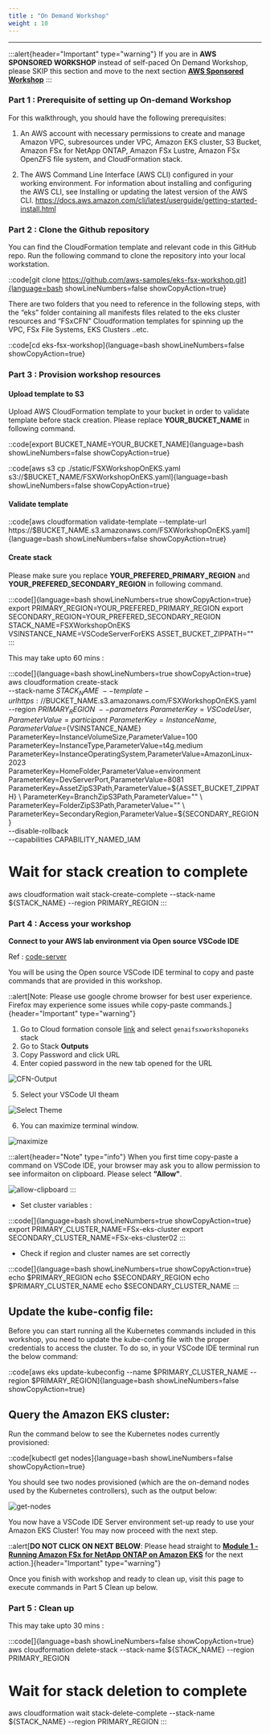 ```yaml
---
title : "On Demand Workshop"
weight : 10
---
```

-------------------------------------------------------------

:::alert{header="Important" type="warning"}
If you are in **AWS SPONSORED WORKSHOP** instead of self-paced On Demand Workshop, please SKIP this section and move to the next section **[AWS Sponsored Workshop](/020-setup/02-aws-event)**
:::

### Part 1 : Prerequisite of setting up On-demand Workshop

For this walkthrough, you should have the following prerequisites:

1. An AWS account with necessary permissions to create and manage Amazon VPC, subresources under VPC, Amazon EKS cluster, S3 Bucket, Amazon FSx for NetApp ONTAP, Amazon FSx Lustre, Amazon FSx OpenZFS file system, and CloudFormation stack.

2. The AWS Command Line Interface (AWS CLI) configured in your working environment. For information about installing and configuring the AWS CLI, see Installing or updating the latest version of the AWS CLI. https://docs.aws.amazon.com/cli/latest/userguide/getting-started-install.html

### Part 2 : Clone the Github repository

You can find the CloudFormation template and relevant code in this GitHub repo. Run the following command to clone the repository into your local workstation.

::code[git clone https://github.com/aws-samples/eks-fsx-workshop.git]{language=bash showLineNumbers=false showCopyAction=true}

There are two folders that you need to reference in the following steps, with the “eks” folder containing all manifests files related to the eks cluster resources and “FSxCFN” Cloudformation templates for spinning up the VPC, FSx File Systems, EKS Clusters ..etc.

::code[cd eks-fsx-workshop]{language=bash showLineNumbers=false showCopyAction=true}

### Part 3 : Provision workshop resources

#### Upload template to S3
Upload AWS CloudFormation template to your bucket in order to validate template before stack creation. Please replace **YOUR_BUCKET_NAME** in following command.

::code[export BUCKET_NAME=YOUR_BUCKET_NAME]{language=bash showLineNumbers=false showCopyAction=true}

::code[aws s3 cp ./static/FSXWorkshopOnEKS.yaml s3://$BUCKET_NAME/FSXWorkshopOnEKS.yaml]{language=bash showLineNumbers=false showCopyAction=true}

#### Validate template
::code[aws cloudformation validate-template --template-url https://$BUCKET_NAME.s3.amazonaws.com/FSXWorkshopOnEKS.yaml]{language=bash showLineNumbers=false showCopyAction=true}

#### Create stack

Please make sure you replace **YOUR_PREFERED_PRIMARY_REGION** and **YOUR_PREFERED_SECONDARY_REGION** in following command.


:::code[]{language=bash showLineNumbers=true showCopyAction=true}
export PRIMARY_REGION=YOUR_PREFERED_PRIMARY_REGION
export SECONDARY_REGION=YOUR_PREFERED_SECONDARY_REGION
STACK_NAME=FSXWorkshopOnEKS
VSINSTANCE_NAME=VSCodeServerForEKS
ASSET_BUCKET_ZIPPATH=""
:::

This may take upto 60 mins : 

:::code[]{language=bash showLineNumbers=true showCopyAction=true}
aws cloudformation create-stack \
  --stack-name ${STACK_NAME} \
  --template-url https://$BUCKET_NAME.s3.amazonaws.com/FSXWorkshopOnEKS.yaml \
  --region $PRIMARY_REGION \
  --parameters \
  ParameterKey=VSCodeUser,ParameterValue=participant \
  ParameterKey=InstanceName,ParameterValue=${VSINSTANCE_NAME} \
  ParameterKey=InstanceVolumeSize,ParameterValue=100 \
  ParameterKey=InstanceType,ParameterValue=t4g.medium \
  ParameterKey=InstanceOperatingSystem,ParameterValue=AmazonLinux-2023 \
  ParameterKey=HomeFolder,ParameterValue=environment \
  ParameterKey=DevServerPort,ParameterValue=8081 \
  ParameterKey=AssetZipS3Path,ParameterValue=${ASSET_BUCKET_ZIPPATH} \
  ParameterKey=BranchZipS3Path,ParameterValue="" \
  ParameterKey=FolderZipS3Path,ParameterValue="" \
  ParameterKey=SecondaryRegion,ParameterValue=${SECONDARY_REGION} \
  --disable-rollback \
  --capabilities CAPABILITY_NAMED_IAM

# Wait for stack creation to complete
aws cloudformation wait stack-create-complete --stack-name ${STACK_NAME} --region PRIMARY_REGION
:::

### Part 4 : Access your workshop

**Connect to your AWS lab environment via Open source VSCode IDE**

Ref : [code-server](https://github.com/coder/code-server) 

You will be using the Open source VSCode IDE terminal to copy and paste commands that are provided in this workshop. 

::alert[Note: Please use google chrome browser for best user experience. Firefox may experience some issues while copy-paste commands.]{header="Important" type="warning"}

1. Go to Cloud formation console [link](https://console.aws.amazon.com/cloudformation) and select `genaifsxworkshoponeks` stack 
2. Go to Stack **Outputs**
3. Copy Password and click URL
4. Enter copied password in the new tab opened for the URL


![CFN-Output](/static/images/cfn-output.png)

5. Select your VSCode UI theam 

![Select Theme](/static/images/select-theme.png)

6. You can maximize terminal window.

![maximize](/static/images/maximize.png)

:::alert{header="Note" type="info"}
When you first time copy-paste a command on VSCode IDE, your browser may ask you to allow permission to see informaiton on clipboard. Please select **"Allow"**.

![allow-clipboard](/static/images/allow-clipboard.png)
:::

- Set cluster variables : 

:::code[]{language=bash showLineNumbers=true showCopyAction=true}
export PRIMARY_CLUSTER_NAME=FSx-eks-cluster
export SECONDARY_CLUSTER_NAME=FSx-eks-cluster02
:::

- Check if region and cluster names are set correctly

:::code[]{language=bash showLineNumbers=true showCopyAction=true}
echo $PRIMARY_REGION
echo $SECONDARY_REGION
echo $PRIMARY_CLUSTER_NAME
echo $SECONDARY_CLUSTER_NAME
:::

## Update the kube-config file:
Before you can start running all the Kubernetes commands included in this workshop, you need to update the kube-config file with the proper credentials to access the cluster. To do so, in your VSCode IDE terminal run the below command:

::code[aws eks update-kubeconfig --name $PRIMARY_CLUSTER_NAME --region $PRIMARY_REGION]{language=bash showLineNumbers=false showCopyAction=true}


## Query the Amazon EKS cluster:
Run the command below to see the Kubernetes nodes currently provisioned:

::code[kubectl get nodes]{language=bash showLineNumbers=false showCopyAction=true}

You should see two nodes provisioned (which are the on-demand nodes used by the Kubernetes controllers), such as the output below:


![get-nodes](/static/images/get-nodes.png)


You now have a VSCode IDE Server environment set-up ready to use your Amazon EKS Cluster! You may now proceed with the next step.

::alert[**DO NOT CLICK ON NEXT BELOW**: Please head straight to **[Module 1 - Running Amazon FSx for NetApp ONTAP on Amazon EKS](/100_module1_eks_fsxn/)** for the next action.]{header="Important" type="warning"}

Once you finish with workshop and ready to clean up, visit this page to execute commands in Part 5 Clean up below.

### Part 5 : Clean up
This may take upto 30 mins : 

:::code[]{language=bash showLineNumbers=false showCopyAction=true}
aws cloudformation delete-stack --stack-name ${STACK_NAME} --region PRIMARY_REGION

# Wait for stack deletion to complete
aws cloudformation wait stack-delete-complete --stack-name ${STACK_NAME} --region PRIMARY_REGION
:::

